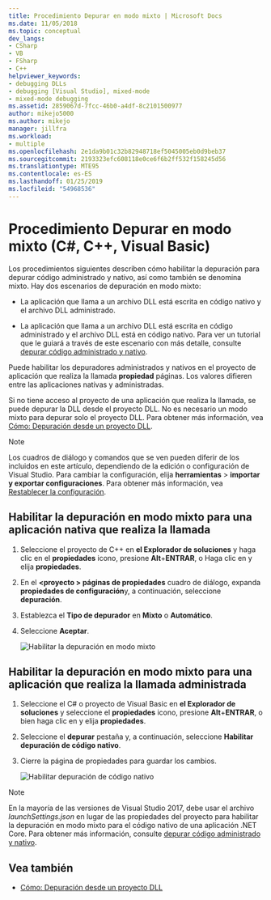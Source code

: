 ```yaml
---
title: Procedimiento Depurar en modo mixto | Microsoft Docs
ms.date: 11/05/2018
ms.topic: conceptual
dev_langs:
- CSharp
- VB
- FSharp
- C++
helpviewer_keywords:
- debugging DLLs
- debugging [Visual Studio], mixed-mode
- mixed-mode debugging
ms.assetid: 2859067d-7fcc-46b0-a4df-8c2101500977
author: mikejo5000
ms.author: mikejo
manager: jillfra
ms.workload:
- multiple
ms.openlocfilehash: 2e1da9b01c32b82948718ef5045005eb0d9beb37
ms.sourcegitcommit: 2193323efc608118e0ce6f6b2ff532f158245d56
ms.translationtype: MTE95
ms.contentlocale: es-ES
ms.lasthandoff: 01/25/2019
ms.locfileid: "54968536"
---
```

# <a name="how-to-debug-in-mixed-mode-c-c-visual-basic"></a>Procedimiento Depurar en modo mixto (C#, C++, Visual Basic)

Los procedimientos siguientes describen cómo habilitar la depuración para depurar código administrado y nativo, así como también se denomina mixto. Hay dos escenarios de depuración en modo mixto:

- La aplicación que llama a un archivo DLL está escrita en código nativo y el archivo DLL administrado.

- La aplicación que llama a un archivo DLL está escrita en código administrado y el archivo DLL está en código nativo. Para ver un tutorial que le guiará a través de este escenario con más detalle, consulte [depurar código administrado y nativo](../debugger/how-to-debug-managed-and-native-code.md).

Puede habilitar los depuradores administrados y nativos en el proyecto de aplicación que realiza la llamada **propiedad** páginas. Los valores difieren entre las aplicaciones nativas y administradas.

Si no tiene acceso al proyecto de una aplicación que realiza la llamada, se puede depurar la DLL desde el proyecto DLL. No es necesario un modo mixto para depurar solo el proyecto DLL. Para obtener más información, vea [Cómo: Depuración desde un proyecto DLL](../debugger/how-to-debug-from-a-dll-project.md).

> [!NOTE]
> Los cuadros de diálogo y comandos que se ven pueden diferir de los incluidos en este artículo, dependiendo de la edición o configuración de Visual Studio. Para cambiar la configuración, elija **herramientas** > **importar y exportar configuraciones**. Para obtener más información, vea [Restablecer la configuración](../ide/environment-settings.md#reset-settings).

## <a name="enable-mixed-mode-debugging-for-a-native-calling-app"></a>Habilitar la depuración en modo mixto para una aplicación nativa que realiza la llamada

1. Seleccione el proyecto de C++ en **el Explorador de soluciones** y haga clic en el **propiedades** icono, presione **Alt**+**ENTRAR**, o Haga clic en y elija **propiedades**.

1. En el  **\<proyecto > páginas de propiedades** cuadro de diálogo, expanda **propiedades de configuración**y, a continuación, seleccione **depuración**.

1. Establezca el **Tipo de depurador** en **Mixto** o **Automático**.

1. Seleccione **Aceptar**.

   ![Habilitar la depuración en modo mixto](../debugger/media/dbg-mixed-mode-from-native.png "habilitar la depuración en modo mixto")

## <a name="enable-mixed-mode-debugging-for-a-managed-calling-app"></a>Habilitar la depuración en modo mixto para una aplicación que realiza la llamada administrada

1. Seleccione el C# o proyecto de Visual Basic en **el Explorador de soluciones** y seleccione el **propiedades** icono, presione **Alt**+**ENTRAR**, o bien haga clic en y elija **propiedades**.

1. Seleccione el **depurar** pestaña y, a continuación, seleccione **Habilitar depuración de código nativo**.

1. Cierre la página de propiedades para guardar los cambios.

   ![Habilitar depuración de código nativo](../debugger/media/dbg-mixed-mode-from-csharp.png "Habilitar depuración de código nativo")

> [!NOTE]
> En la mayoría de las versiones de Visual Studio 2017, debe usar el archivo *launchSettings.json* en lugar de las propiedades del proyecto para habilitar la depuración en modo mixto para el código nativo de una aplicación .NET Core. Para obtener más información, consulte [depurar código administrado y nativo](../debugger/how-to-debug-managed-and-native-code.md).

## <a name="see-also"></a>Vea también

- [Cómo: Depuración desde un proyecto DLL](../debugger/how-to-debug-from-a-dll-project.md)